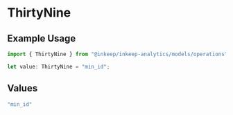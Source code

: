 # ThirtyNine

## Example Usage

```typescript
import { ThirtyNine } from "@inkeep/inkeep-analytics/models/operations";

let value: ThirtyNine = "min_id";
```

## Values

```typescript
"min_id"
```